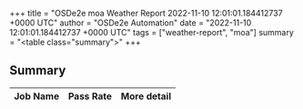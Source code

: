 +++
title = "OSDe2e moa Weather Report 2022-11-10 12:01:01.184412737 +0000 UTC"
author = "OSDe2e Automation"
date = "2022-11-10 12:01:01.184412737 +0000 UTC"
tags = ["weather-report", "moa"]
summary = "<table class=\"summary\"></table>"
+++
## Summary

| Job Name | Pass Rate | More detail |
|----------|-----------|-------------|




